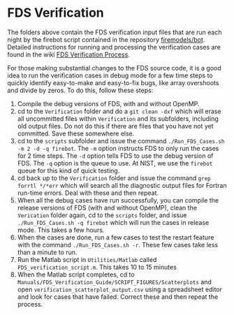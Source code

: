 # FDS Verification

The folders above contain the FDS verification input files that are run each night by the firebot script contained in the repository [firemodels/bot](https://github.com/firemodels/bot). Detailed instructions for running and processing the verification cases are found in the wiki [FDS Verification Process](https://github.com/firemodels/fds/wiki/FDS-Verification-Process).

For those making substantial changes to the FDS source code, it is a good idea to run the verification cases in debug mode for a few time steps to quickly identify easy-to-make and easy-to-fix bugs, like array overshoots and divide by zeros. To do this, follow these steps:
1. Compile the debug versions of FDS, with and without OpenMP.
2. cd to the `Verification` folder and do a `git clean -dxf` which will erase all uncommitted files within `Verification` and its subfolders, including old output files. Do not do this if there are files that you have not yet committed. Save these somewhere else.
3. cd to the `scripts` subfolder and issue the command `./Run_FDS_Cases.sh -m 2 -d -q firebot`. The `-m` option instructs FDS to only run the cases for 2 time steps. The `-d` option tells FDS to use the debug version of FDS. The `-q` option is the queue to use. At NIST, we use the `firebot` queue for this kind of quick testing.
4. cd back up to the `Verification` folder and issue the command `grep forrtl */*err` which will search all the diagnostic output files for Fortran run-time errors. Deal with these and then repeat.
5. When all the debug cases have run successfully, you can compile the release versions of FDS (with and without OpenMP), clean the `Verication` folder again, cd to the `scripts` folder, and issue `./Run_FDS_Cases.sh -q firebot` which will run the cases in release mode. This takes a few hours. 
6. When the cases are done, run a few cases to test the restart feature with the command `./Run_FDS_Cases.sh -r`. These few cases take less than a minute to run.
7. Run the Matlab script in `Utilities/Matlab` called `FDS_verification_script.m`. This takes 10 to 15 minutes
8. When the Matlab script completes, cd to `Manuals/FDS_Verification_Guide/SCRIPT_FIGURES/Scatterplots` and open `verification_scatterplot_output.csv` using a spreadsheet editor and look for cases that have failed. Correct these and then repeat the process.
